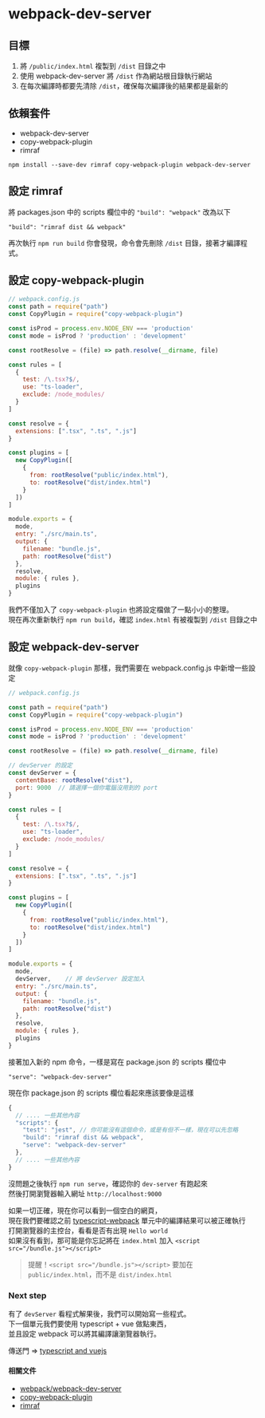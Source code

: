 
# webpack-dev-server

## 目標
1. 將 `/public/index.html` 複製到 `/dist` 目錄之中
2. 使用 webpack-dev-server 將 `/dist` 作為網站根目錄執行網站
3. 在每次編譯時都要先清除 `/dist`，確保每次編譯後的結果都是最新的

## 依賴套件
- webpack-dev-server
- copy-webpack-plugin
- rimraf

```shell
npm install --save-dev rimraf copy-webpack-plugin webpack-dev-server
```

## 設定 rimraf
將 packages.json 中的 scripts 欄位中的 `"build": "webpack"` 改為以下
```
"build": "rimraf dist && webpack"
```

再次執行 `npm run build` 你會發現，命令會先刪除 `/dist` 目錄，接著才編譯程式。

## 設定 copy-webpack-plugin
```javascript
// webpack.config.js
const path = require("path")
const CopyPlugin = require("copy-webpack-plugin")

const isProd = process.env.NODE_ENV === 'production'
const mode = isProd ? 'production' : 'development'

const rootResolve = (file) => path.resolve(__dirname, file)

const rules = [
  {
    test: /\.tsx?$/,
    use: "ts-loader",
    exclude: /node_modules/
  }
]

const resolve = {
  extensions: [".tsx", ".ts", ".js"]
}

const plugins = [
  new CopyPlugin([
    {
      from: rootResolve("public/index.html"),
      to: rootResolve("dist/index.html")
    }
  ])
]

module.exports = {
  mode,
  entry: "./src/main.ts",
  output: {
    filename: "bundle.js",
    path: rootResolve("dist")
  },
  resolve,
  module: { rules },
  plugins
}
```

我們不僅加入了 `copy-webpack-plugin` 也將設定檔做了一點小小的整理。  
現在再次重新執行 `npm run build`，確認 `index.html` 有被複製到 `/dist` 目錄之中

## 設定 webpack-dev-server
就像 `copy-webpack-plugin` 那樣，我們需要在 webpack.config.js 中新增一些設定
```javascript
// webpack.config.js

const path = require("path")
const CopyPlugin = require("copy-webpack-plugin")

const isProd = process.env.NODE_ENV === 'production'
const mode = isProd ? 'production' : 'development'

const rootResolve = (file) => path.resolve(__dirname, file)

// devServer 的設定
const devServer = {
  contentBase: rootResolve("dist"),
  port: 9000  // 請選擇一個你電腦沒用到的 port
}

const rules = [
  {
    test: /\.tsx?$/,
    use: "ts-loader",
    exclude: /node_modules/
  }
]

const resolve = {
  extensions: [".tsx", ".ts", ".js"]
}

const plugins = [
  new CopyPlugin([
    {
      from: rootResolve("public/index.html"),
      to: rootResolve("dist/index.html")
    }
  ])
]

module.exports = {
  mode,
  devServer,    // 將 devServer 設定加入
  entry: "./src/main.ts",
  output: {
    filename: "bundle.js",
    path: rootResolve("dist")
  },
  resolve,
  module: { rules },
  plugins
}
```

接著加入新的 npm 命令，一樣是寫在 package.json 的 scripts 欄位中

```
"serve": "webpack-dev-server"
```

現在你 package.json 的 scripts 欄位看起來應該要像是這樣
```javascript
{
  // .... 一些其他內容
  "scripts": {
    "test": "jest", // 你可能沒有這個命令，或是有但不一樣，現在可以先忽略
    "build": "rimraf dist && webpack",
    "serve": "webpack-dev-server"
  },
  // .... 一些其他內容
}
```

沒問題之後執行 `npm run serve`，確認你的 `dev-server` 有跑起來  
然後打開瀏覽器輸入網址 `http://localhost:9000`  

如果一切正確，現在你可以看到一個空白的網頁，  
現在我們要確認之前 [typescript-webpack](https://github.com/cian6390/vue-spa/blob/master/documents/typescript-webpack.md) 單元中的編譯結果可以被正確執行  
打開瀏覽器的主控台，看看是否有出現 `Hello world`  
如果沒有看到，那可能是你忘記將在 `index.html` 加入 `<script src="/bundle.js"></script>`

> 提醒！`<script src="/bundle.js"></script>` 要加在 `public/index.html`，而不是 `dist/index.html`

### Next step
有了 `devServer` 看程式解果後，我們可以開始寫一些程式。  
下一個單元我們要使用 typescript + vue 做點東西，  
並且設定 webpack 可以將其編譯讓瀏覽器執行。

傳送門 => [typescript and vuejs](https://github.com/cian6390/vue-spa/blob/master/documents/ep3-typescript-and-vuejs.md)

#### 相關文件
- [webpack/webpack-dev-server](https://github.com/webpack/webpack-dev-server)
- [copy-webpack-plugin](https://github.com/webpack-contrib/copy-webpack-plugin)
- [rimraf](https://github.com/isaacs/rimraf)
